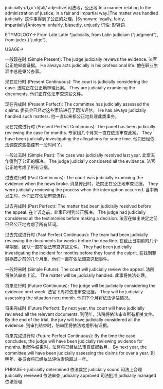 judicially:/dʒuːˈdɪʃəli/
adjective|司法地，公正地|In a manner relating to the administration of justice; in a fair and impartial way.|The matter was handled judicially. 这件事得到了公正的处理。|Synonym: legally, fairly, impartially|Antonym: unfairly, biasedly, unjustly
词性: 形容词


ETYMOLOGY->
From Late Latin *judicialis, from Latin judicium (“judgment”), from judex (“judge”).

USAGE->

一般现在时 (Simple Present):
The judge judicially reviews the evidence. 法官公正地审查证据。
He always acts judicially in his professional life.  他在职业生涯中总是秉公办事。

现在进行时 (Present Continuous):
The court is judicially considering the case. 法院正在公正地审理此案。
They are judicially examining the documents. 他们正在依法审查这些文件。


现在完成时 (Present Perfect):
The committee has judicially assessed the claims. 委员会已经对这些索赔进行了司法评估。
He has always judicially handled such matters. 他一直以来都公正地处理此类事务。

现在完成进行时 (Present Perfect Continuous):
The panel has been judicially reviewing the case for months.  专家组几个月来一直在依法审查此案。
They have been judicially investigating the allegations for some time.  他们已经依法调查这些指控有一段时间了。

一般过去时 (Simple Past):
The case was judicially resolved last year.  此案去年得到了公正的解决。
The judge judicially considered all the evidence. 法官公正地考虑了所有证据。

过去进行时 (Past Continuous):
The court was judicially examining the evidence when the news broke.  消息传出时，法院正在公正地审查证据。
They were judicially reviewing the process when the interruption occurred.  当中断发生时，他们正在依法审查流程。


过去完成时 (Past Perfect):
The matter had been judicially resolved before the appeal.  在上诉之前，此事已得到公正解决。
The judge had judicially considered all the testimonies before making a decision. 法官在做出决定之前已经公正地考虑了所有证词。

过去完成进行时 (Past Perfect Continuous):
The team had been judicially reviewing the documents for weeks before the deadline.  在截止日期前的几个星期里，团队一直在依法审查这些文件。
They had been judicially investigating the incident for months before they found the culprit.  在找到罪魁祸首之前的几个月里，他们一直在依法调查这起事件。

一般将来时 (Simple Future):
The court will judicially review the appeal. 法院将依法审查上诉。
The matter will be judicially handled.  此事将依法处理。

将来进行时 (Future Continuous):
The judge will be judicially considering the evidence next week.  法官下周将依法审查证据。
They will be judicially assessing the situation next month.  他们下个月将依法评估情况。

将来完成时 (Future Perfect):
By next year, the court will have judicially reviewed all the relevant documents.  到明年，法院将依法审查所有相关文件。
By the end of the trial, the jury will have judicially considered all the evidence. 到审判结束时，陪审团将依法考虑所有证据。

将来完成进行时 (Future Perfect Continuous):
By the time the case concludes, the judge will have been judicially reviewing evidence for months.  到案件结束时，法官将已经依法审查证据数月。
By next year, the committee will have been judicially assessing the claims for over a year.  到明年，委员会将已经依法评估索赔超过一年。


PHRASE->
judicially determined  依法裁定
judicially sound  司法上合理
judicially reviewed  依法审查
judicially approved  司法批准
judicially managed  依法管理
